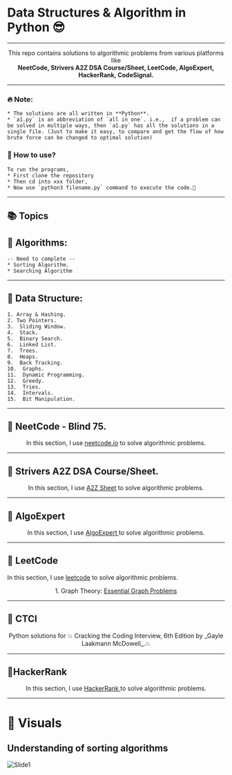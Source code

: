 # Data Structures & Algorithm in Python 😎

---

<p align="center">
  This repo contains solutions to algorithmic problems from various platforms like </br>
  <b>NeetCode, Strivers A2Z DSA Course/Sheet, LeetCode, AlgoExpert, HackerRank, CodeSignal.</b>
  </br>
</p>

---
### 🔥 **Note**:
    * The solutions are all written in **Python**.
    * `a1.py` is an abbreviation of `all in one`. i.e.,  if a problem can be solved in multiple ways, then `a1.py` has all the solutions in a single file. (Just to make it easy, to compare and get the flow of how brute force can be changed to optimal solution)

### 🤔 How to use?

    To run the programs, 
    * First clone the repository
    * Then cd into xxx folder,
    * Now use `python3 filename.py` command to execute the code.🤝

---

## 📚 Topics 

  ## 🏅 Algorithms:
    -- Need to complete --
    * Sorting Algorithm.
    * Searching Algorithm
  
  ---
  
  ## 🚀 Data Structure:
    1. Array & Hashing.
    2. Two Pointers.
    3.  Sliding Window.
    4.  Stack.
    5.  Binary Search.
    6.  Linked List.
    7.  Trees.
    8.  Heaps.
    9.  Back Tracking.
    10.  Graphs.
    11.  Dynamic Programming.
    12.  Greedy.
    13.  Tries.
    14.  Intervals.
    15.  Bit Manipulation.

---

## 🐒 NeetCode - Blind 75.

  <p align="center">
    In this section, I use <a href="https://neetcode.io/practice">neetcode.io</a> to solve algorithmic problems.
    </br>
  </p>

---

## 🐶 Strivers A2Z DSA Course/Sheet.
  
  <p align="center">
    In this section, I use <a href="https://takeuforward.org/strivers-a2z-dsa-course/strivers-a2z-dsa-course-sheet-2">A2Z Sheet</a> to solve algorithmic problems.
    </br>
  </p>

---

## 🐸 AlgoExpert

<p align="center">
  In this section, I use <a href="https://www.algoexpert.io"> AlgoExpert </a> to solve algorithmic problems.
  </br>
</p>

---

## 🦧 LeetCode

In this section, I use <a href="https://www.leetcode.com">leetcode</a> to solve algorithmic problems.

<p align="center">  
  1. Graph Theory: <a href="https://leetcode.com/studyplan/graph-theory/">Essential Graph Problems</a>
  </br>

</p>

---


## 🦖 CTCI

<p align="center">
    Python solutions for 💥 Cracking the Coding Interview, 6th Edition by _Gayle Laakmann McDowell_.💥
    </br>
</p>


---

## 🦦HackerRank

<p align="center">
  In this section, I use <a href="https://www.geeksforgeeks.org/explore?page=1&sortBy=submissions&itm_source=geeksforgeeks&itm_medium=main_header&itm_campaign=practice_header"> HackerRank </a> to solve algorithmic problems.
  </br>
</p>

---

# 🐲 Visuals

## Understanding of sorting algorithms

![Slide1](https://github.com/RATHOD-SHUBHAM/DataStructure-And-Algorithm/assets/58945964/4433a4cf-34b7-45e7-ba1f-c6434ac2912d)


